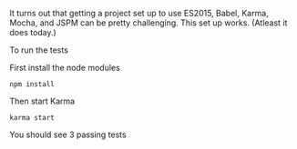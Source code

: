 It turns out that getting a project set up to use ES2015, Babel, Karma, Mocha, and JSPM can be pretty challenging.  This set up works.  (Atleast it does today.)

To run the tests

First install the node modules

	npm install

Then start Karma
	
	karma start

You should see 3 passing tests
